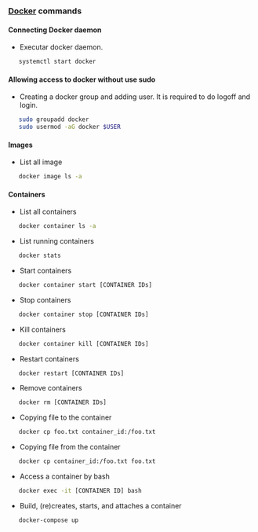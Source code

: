 ### [Docker](https://docs.docker.com/) commands

#### Connecting Docker daemon
- Executar docker daemon.
````bash
   systemctl start docker
````

#### Allowing access to docker without use sudo
- Creating a docker group and adding user. It is required to do logoff and login.
````bash
   sudo groupadd docker
   sudo usermod -aG docker $USER
````

#### Images
- List all image
````bash
   docker image ls -a
````

#### Containers
- List all containers
````bash
   docker container ls -a
````
- List running containers
````bash
   docker stats
````
- Start containers
````bash
   docker container start [CONTAINER IDs]
````
- Stop containers
````bash
   docker container stop [CONTAINER IDs]
````
- Kill containers
````bash
   docker container kill [CONTAINER IDs]
````
- Restart containers
````bash
   docker restart [CONTAINER IDs]
````
- Remove containers
````bash
   docker rm [CONTAINER IDs]
````
- Copying file to the container
````bash
   docker cp foo.txt container_id:/foo.txt
````
- Copying file from the container
````bash
   docker cp container_id:/foo.txt foo.txt
````
- Access a container by bash
````bash
   docker exec -it [CONTAINER ID] bash
````
- Build, (re)creates, starts, and attaches a container
````bash
   docker-compose up
````
